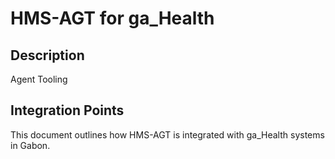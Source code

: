 # HMS-AGT for ga_Health

## Description

Agent Tooling

## Integration Points

This document outlines how HMS-AGT is integrated with ga_Health systems in Gabon.
